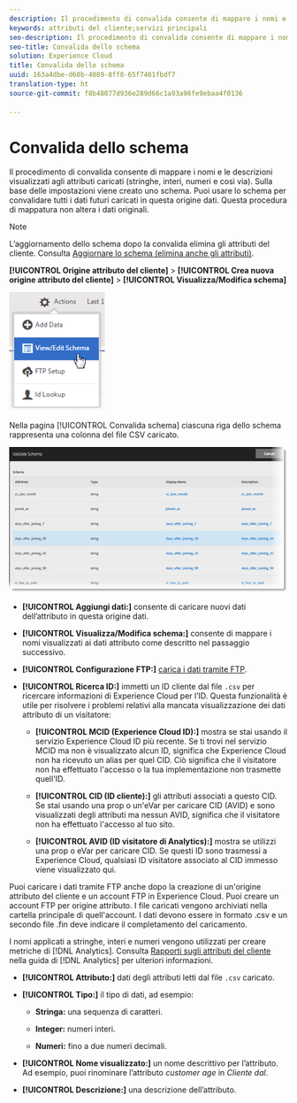 ```yaml
---
description: Il procedimento di convalida consente di mappare i nomi e le descrizioni visualizzati agli attributi caricati (stringhe, interi, numeri e così via). Sulla base delle impostazioni viene creato uno schema. Puoi usare lo schema per convalidare tutti i dati futuri caricati in questa origine dati. Questa procedura di mappatura non altera i dati originali.
keywords: attributi del cliente;servizi principali
seo-description: Il procedimento di convalida consente di mappare i nomi e le descrizioni visualizzati agli attributi caricati (stringhe, interi, numeri e così via). Sulla base delle impostazioni viene creato uno schema. Puoi usare lo schema per convalidare tutti i dati futuri caricati in questa origine dati. Questa procedura di mappatura non altera i dati originali.
seo-title: Convalida dello schema
solution: Experience Cloud
title: Convalida dello schema
uuid: 163a4dbe-d60b-4089-8ff8-65f7461fbdf7
translation-type: ht
source-git-commit: f8b48077d936e289d66c1a93a96fe9ebaa4f0136

---
```



# Convalida dello schema

Il procedimento di convalida consente di mappare i nomi e le descrizioni visualizzati agli attributi caricati (stringhe, interi, numeri e così via). Sulla base delle impostazioni viene creato uno schema. Puoi usare lo schema per convalidare tutti i dati futuri caricati in questa origine dati. Questa procedura di mappatura non altera i dati originali.


>[!NOTE]
>
>L’aggiornamento dello schema dopo la convalida elimina gli attributi del cliente. Consulta [Aggiornare lo schema (elimina anche gli attributi)](../attributes/t-crs-usecase.md#task_6568898BB7C44A42ABFB86532B89063C).


**[!UICONTROL Origine attributo del cliente]** &gt; **[!UICONTROL Crea nuova origine attributo del cliente]** &gt; **[!UICONTROL Visualizza/Modifica schema]**

![](assets/view_edit_schema.png)

Nella pagina [!UICONTROL Convalida schema] ciascuna riga dello schema rappresenta una colonna del file CSV caricato.

![](assets/06_crs_usecase.png)

* **[!UICONTROL Aggiungi dati:]** consente di caricare nuovi dati dell’attributo in questa origine dati.

* **[!UICONTROL Visualizza/Modifica schema:]** consente di mappare i nomi visualizzati ai dati attributo come descritto nel passaggio successivo.

* **[!UICONTROL Configurazione FTP:]** [carica i dati tramite FTP](../attributes/t-upload-attributes-ftp.md#task_591C3B6733424718A62453D2F8ADF73B).

* **[!UICONTROL Ricerca ID:]** immetti un ID cliente dal file `.csv` per ricercare informazioni di Experience Cloud per l’ID. Questa funzionalità è utile per risolvere i problemi relativi alla mancata visualizzazione dei dati attributo di un visitatore:

   * **[!UICONTROL MCID (Experience Cloud ID):]** mostra se stai usando il servizio Experience Cloud ID più recente. Se ti trovi nel servizio MCID ma non è visualizzato alcun ID, significa che Experience Cloud non ha ricevuto un alias per quel CID. Ciò significa che il visitatore non ha effettuato l'accesso o la tua implementazione non trasmette quell'ID.

   * **[!UICONTROL CID (ID cliente):]** gli attributi associati a questo CID. Se stai usando una prop o un'eVar per caricare CID (AVID) e sono visualizzati degli attributi ma nessun AVID, significa che il visitatore non ha effettuato l'accesso al tuo sito.

   * **[!UICONTROL AVID (ID visitatore di Analytics):]** mostra se utilizzi una prop o eVar per caricare CID. Se questi ID sono trasmessi a Experience Cloud, qualsiasi ID visitatore associato al CID immesso viene visualizzato qui.






Puoi caricare i dati tramite FTP anche dopo la creazione di un'origine attributo del cliente e un account FTP in Experience Cloud. Puoi creare un account FTP per origine attributo. I file caricati vengono archiviati nella cartella principale di quell'account. I dati devono essere in formato .csv e un secondo file .fin deve indicare il completamento del caricamento.

I nomi applicati a stringhe, interi e numeri vengono utilizzati per creare metriche di [!DNL Analytics]. Consulta [Rapporti sugli attributi del cliente](https://marketing.adobe.com/resources/help/en_US/reference/?f=reports_customer_attributes) nella guida di [!DNL Analytics] per ulteriori informazioni.

* **[!UICONTROL Attributo:]** dati degli attributi letti dal file `.csv` caricato.

* **[!UICONTROL Tipo:]** il tipo di dati, ad esempio:

   * **Stringa:** una sequenza di caratteri.

   * **Integer:** numeri interi.

   * **Numeri:** fino a due numeri decimali.




* **[!UICONTROL Nome visualizzato:]** un nome descrittivo per l’attributo. Ad esempio, puoi rinominare l’attributo *customer age* in *Cliente dal*.

* **[!UICONTROL Descrizione:]** una descrizione dell’attributo.



